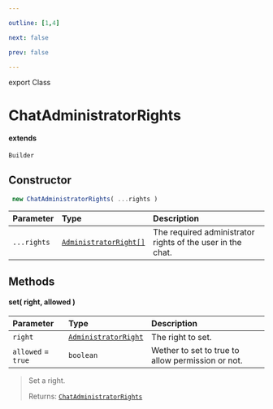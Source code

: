 ```yaml
---

outline: [1,4]

next: false

prev: false

---
```


export Class
# ChatAdministratorRights
#### extends
 `Builder`

## Constructor
```ts
 new ChatAdministratorRights( ...rights )
 ```
| Parameter | Type | Description |
| :--- | :--- | :--- |
| `...rights` | [`AdministratorRight[]`](../enumerations/AdministratorRight.md) | The required administrator rights of the user in the chat. |

## Methods

#### set( right, allowed )
| Parameter | Type | Description |
| :--- | :--- | :--- |
| `right` | [`AdministratorRight`](../enumerations/AdministratorRight.md) | The right to set. |
| `allowed` = `true` | `boolean` | Wether to set to true to allow permission or not. |
> Set a right.
> 
> Returns: [`ChatAdministratorRights`](./ChatAdministratorRights.md)
